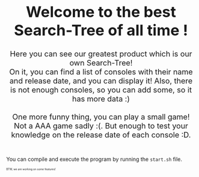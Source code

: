 <h1 style="font-size:40px" align="center">Welcome to the best Search-Tree of all time !</h1>

<p style="font-size:20px" align="center">Here you can see our greatest product which is our own Search-Tree!<br>
On it, you can find a list of consoles with their name and release date, and you can display it! Also, there is not enough consoles, so you can add some, so it has more data :)<br><br>
One more funny thing, you can play a small game! Not a AAA game sadly :(. But enough to test your knowledge on the release date of each console :D.<br><br>
</p>

You can compile and execute the program by running the `start.sh` file.

<p style="font-size: 7px">BTW, we are working on some features!</p>
